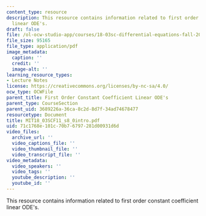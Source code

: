 ```yaml
---
content_type: resource
description: This resource contains information related to first order constant coefficient
  linear ODE's.
draft: false
file: /ol-ocw-studio-app/courses/18-03sc-differential-equations-fall-2011/71c1768e101c70b76797281d00931d6d_MIT18_03SCF11_s8_0intro.pdf
file_size: 95165
file_type: application/pdf
image_metadata:
  caption: ''
  credit: ''
  image-alt: ''
learning_resource_types:
- Lecture Notes
license: https://creativecommons.org/licenses/by-nc-sa/4.0/
ocw_type: OCWFile
parent_title: First Order Constant Coefficient Linear ODE's
parent_type: CourseSection
parent_uid: 3689226a-36ca-8c2d-8d7f-34ad74678477
resourcetype: Document
title: MIT18_03SCF11_s8_0intro.pdf
uid: 71c1768e-101c-70b7-6797-281d00931d6d
video_files:
  archive_url: ''
  video_captions_file: ''
  video_thumbnail_file: ''
  video_transcript_file: ''
video_metadata:
  video_speakers: ''
  video_tags: ''
  youtube_description: ''
  youtube_id: ''
---
```

This resource contains information related to first order constant coefficient linear ODE's.
